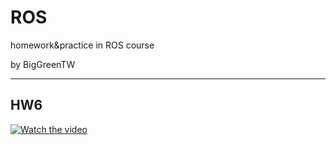 # ROS
homework&amp;practice in ROS course

by BigGreenTW

---
## HW6
[](https://youtu.be/cV2PwPAWOXM)
[![Watch the video](https://img.youtube.com/vi/cV2PwPAWOXM/maxresdefault.jpg)](https://youtu.be/cV2PwPAWOXM)
